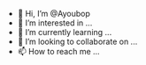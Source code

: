 - 👋 Hi, I’m @Ayoubop
- 👀 I’m interested in ...
- 🌱 I’m currently learning ...
- 💞️ I’m looking to collaborate on ...
- 📫 How to reach me ...

<!---
Ayoubop/Ayoubop is a ✨ special ✨ repository because its `README.md` (this file) appears on your GitHub profile.
You can click the Preview link to take a look at your changes.
--->
